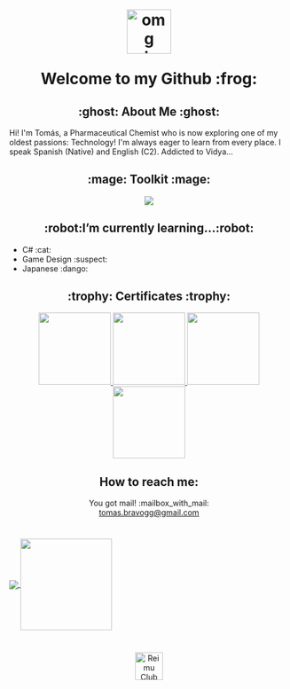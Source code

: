 <!--
**Tz-1/Tz-1** is a ✨ _special_ ✨ repository because its `README.md` (this file) appears on your GitHub profile.

Here are some ideas to get you started:

- 🔭 I’m currently working on ...
- 🌱 I’m currently learning ...
- 👯 I’m looking to collaborate on ...
- 🤔 I’m looking for help with ...
- 💬 Ask me about ...
- 📫 How to reach me: ...
- 😄 Pronouns: ...
- ⚡ Fun fact: ...
-->

<h1 align="center"><img src="https://media1.giphy.com/media/v1.Y2lkPTc5MGI3NjExNmh5amE2bHVha2x0eGtsc2s1eHphbGFtNDM3bTNjOGpiOWU5cm9xOCZlcD12MV9pbnRlcm5hbF9naWZfYnlfaWQmY3Q9cw/aCE3CHfzQZhlsWDHpu/giphy.gif" alt="omg migu!" width="80"/> <p></p> Welcome to my Github :frog:</h1> 

<h2 align="center">:ghost: About Me :ghost:</h2> 
Hi! I'm Tomás, a Pharmaceutical Chemist who is now exploring one of my oldest passions: Technology! I'm always eager to learn from every place. I speak Spanish (Native) and English (C2). Addicted to Vidya...

<h2 align="center">:mage: Toolkit :mage:</h2>
<p align="center">
  <a href="https://skillicons.dev">
    <img src="https://skillicons.dev/icons?i=git,github,html,css,js,py,java,cs,bootstrap,jquery,django,flask,postgres,sqlite,aws,vscode,godot,unity,gamemakerstudio,blender,&perline=12" />
  </a>
</p>



<h2 align="center">:robot:I’m currently learning...:robot:</h2>
<ul>
  <li>C# :cat:</li>
  <li>Game Design :suspect:</li>
  <li>Japanese :dango:</li>
</ul>

<h2 align="center">:trophy:	Certificates :trophy:</h2>
<p align="center">
  <a href="https://www.acreditta.com/credential/ec8f8792-8e6c-49f6-904b-27bec34436de?resource_type=badge&resource=ec8f8792-8e6c-49f6-904b-27bec34436de">
    <img src="https://www.acreditta.com/_next/image?url=https%3A%2F%2Facreditta-rutas-prod.s3.amazonaws.com%2Fmedia%2Fpublic%2Fbadge_templates%2Fimages%2F1640_badge_template_25d6e7a1-ab6a-49d3-9f7a-bcdd4e8699f5%2Fmedium.png%3Ftime%3D1724631058863&w=1200&q=75" width="130" />
  </a>
   <a href="https://www.acreditta.com/credential/a9d18bfd-0bf6-4ce5-ada5-65c901ce7c48">
    <img src="http://acreditta.com/_next/image?url=https%3A%2F%2Facreditta-rutas-prod.s3.amazonaws.com%2Fmedia%2Fpublic%2Fbadge_templates%2Fimages%2F1640_badge_template_c21b2226-ea25-4785-aa4a-dca43e2f6562%2Fmedium.png%3Ftime%3D1748926693815&w=1080&q=75" width="130" />
  </a>
  <a href="https://www.credly.com/earner/earned/badge/063a8ca8-51a9-45a2-af82-a664fab53970">
    <img src="https://images.credly.com/size/340x340/images/4e3d6f9f-55d7-4ea7-b0e6-f4d4ff543e22/image.png" width="130" />
  </a>
  <a href="https://www.credly.com/earner/earned/badge/53bae04c-1a28-4b57-89fe-eae42cce27b8">
    <img src="https://images.credly.com/size/340x340/images/8d67bbf4-128b-4141-b5f1-1bc61bbfbaa6/image.png" width="130" />
  </a>
</p>


<h2 align="center">How to reach me:</h2>
<p align="center">You got mail! :mailbox_with_mail: 
  <br>
  <a href="mailto:tomas.bravogg@gmail.com">tomas.bravogg@gmail.com</a>
</p>

<h1></h1>
<a href="https://github.com/anuraghazra/convoychat">
  <img align="center" src="https://github-readme-stats.vercel.app/api/top-langs/?username=Tz-1&layout=compact&theme=radical" />
</a>
<a href="https://github.com/anuraghazra/github-readme-stats">
  <img height=165 align="center" src="https://github-readme-stats.vercel.app/api?username=Tz-1&theme=radical" />
</a>

<h1></h1>
<div align="center">
<img src="https://media2.giphy.com/media/v1.Y2lkPTc5MGI3NjExYjY2cXp0NHg1Zm40M2picXh5c3BjbjVhZ2Z5OHZ3Nmc5OGhucGVtdiZlcD12MV9pbnRlcm5hbF9naWZfYnlfaWQmY3Q9cw/NENauXPeTTR4F6mkTY/200w.webp" alt="Reimu Club penguin dance" width="50"/>
</div>
